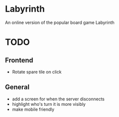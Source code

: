 # Labyrinth
An online version of the popular board game Labyrinth

# TODO
## Frontend
- Rotate spare tile on click

## General
- add a screen for when the server disconnects
- highlight who's turn it is more visibly
- make mobile friendly